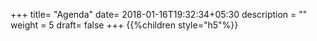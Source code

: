 +++
title= "Agenda"
date= 2018-01-16T19:32:34+05:30
description = ""
weight = 5
draft= false
+++
{{%children style="h5"%}}

